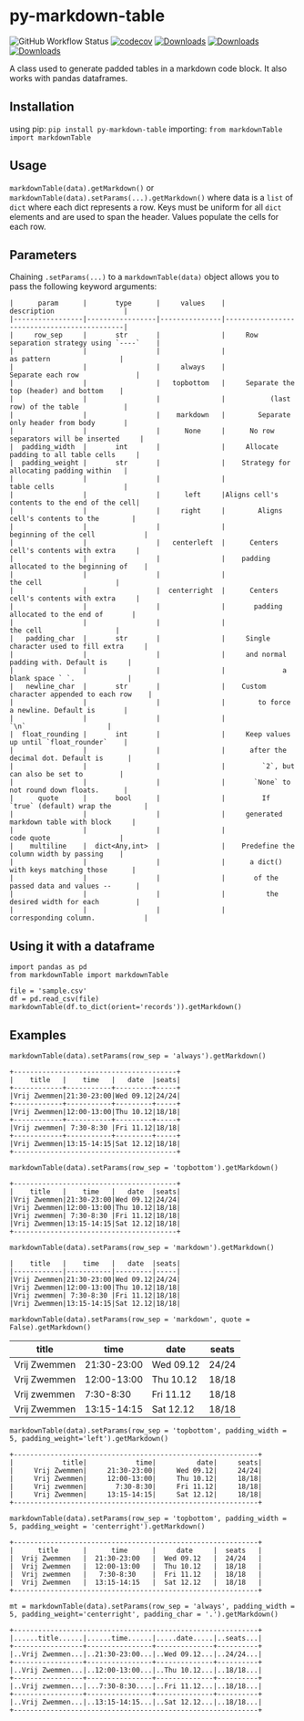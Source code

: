 # py-markdown-table
![GitHub Workflow Status](https://img.shields.io/github/workflow/status/hvalev/markdownTable/test'n'publish)
[![codecov](https://codecov.io/gh/hvalev/markdownTable/branch/main/graph/badge.svg?token=ZZ8WXO4H6P)](https://codecov.io/gh/hvalev/markdownTable)
[![Downloads](https://pepy.tech/badge/py-markdown-table)](https://pepy.tech/project/py-markdown-table)
[![Downloads](https://pepy.tech/badge/py-markdown-table/month)](https://pepy.tech/project/py-markdown-table)
[![Downloads](https://pepy.tech/badge/py-markdown-table/week)](https://pepy.tech/project/py-markdown-table)

A class used to generate padded tables in a markdown code block. It also works with pandas dataframes.

## Installation
using pip:
```pip install py-markdown-table```
importing:
```from markdownTable import markdownTable```

## Usage
```markdownTable(data).getMarkdown()```
or
```markdownTable(data).setParams(...).getMarkdown()```
where data is a `list` of `dict` where each dict represents a row. Keys must be uniform for all `dict` elements and are used to span the header. Values populate the cells for each row. 
## Parameters
Chaining `.setParams(...)` to a `markdownTable(data)` object allows you to pass the following keyword arguments:

```
|      param      |       type      |     values    |                 description                 |
|-----------------|-----------------|---------------|---------------------------------------------|
|     row_sep     |       str       |               |     Row separation strategy using `----`    |
|                 |                 |               |                  as pattern                 |
|                 |                 |     always    |              Separate each row              |
|                 |                 |   topbottom   |     Separate the top (header) and bottom    |
|                 |                 |               |           (last row) of the table           |
|                 |                 |    markdown   |        Separate only header from body       |
|                 |                 |      None     |      No row separators will be inserted     |
|  padding_width  |       int       |               |     Allocate padding to all table cells     |
|  padding_weight |       str       |               |    Strategy for allocating padding within   |
|                 |                 |               |                 table cells                 |
|                 |                 |      left     |Aligns cell's contents to the end of the cell|
|                 |                 |     right     |        Aligns cell's contents to the        |
|                 |                 |               |            beginning of the cell            |
|                 |                 |   centerleft  |      Centers cell's contents with extra     |
|                 |                 |               |    padding allocated to the beginning of    |
|                 |                 |               |                   the cell                  |
|                 |                 |  centerright  |      Centers cell's contents with extra     |
|                 |                 |               |       padding allocated to the end of       |
|                 |                 |               |                   the cell                  |
|   padding_char  |       str       |               |     Single character used to fill extra     |
|                 |                 |               |     and normal padding with. Default is     |
|                 |                 |               |              a blank space ` `.             |
|   newline_char  |       str       |               |    Custom character appended to each row    |
|                 |                 |               |        to force a newline. Default is       |
|                 |                 |               |                     `\n`                    |
|  float_rounding |       int       |               |     Keep values up until `float_rounder`    |
|                 |                 |               |      after the decimal dot. Default is      |
|                 |                 |               |         `2`, but can also be set to         |
|                 |                 |               |       `None` to not round down floats.      |
|      quote      |       bool      |               |         If `true` (default) wrap the        |
|                 |                 |               |     generated markdown table with block     |
|                 |                 |               |                  code quote                 |
|    multiline    |  dict<Any,int>  |               |    Predefine the column width by passing    |
|                 |                 |               |      a dict() with keys matching those      |
|                 |                 |               |       of the passed data and values --      |
|                 |                 |               |          the desired width for each         |
|                 |                 |               |            corresponding column.            |
```

## Using it with a dataframe

```
import pandas as pd
from markdownTable import markdownTable

file = 'sample.csv'
df = pd.read_csv(file)
markdownTable(df.to_dict(orient='records')).getMarkdown()
```

## Examples

```markdownTable(data).setParams(row_sep = 'always').getMarkdown()```
```
+----------------------------------------+
|    title   |    time   |   date  |seats|
+------------+-----------+---------+-----+
|Vrij Zwemmen|21:30-23:00|Wed 09.12|24/24|
+------------+-----------+---------+-----+
|Vrij Zwemmen|12:00-13:00|Thu 10.12|18/18|
+------------+-----------+---------+-----+
|Vrij zwemmen| 7:30-8:30 |Fri 11.12|18/18|
+------------+-----------+---------+-----+
|Vrij Zwemmen|13:15-14:15|Sat 12.12|18/18|
+----------------------------------------+
```

```markdownTable(data).setParams(row_sep = 'topbottom').getMarkdown()```
```
+----------------------------------------+
|    title   |    time   |   date  |seats|
|Vrij Zwemmen|21:30-23:00|Wed 09.12|24/24|
|Vrij Zwemmen|12:00-13:00|Thu 10.12|18/18|
|Vrij zwemmen| 7:30-8:30 |Fri 11.12|18/18|
|Vrij Zwemmen|13:15-14:15|Sat 12.12|18/18|
+----------------------------------------+
```

```markdownTable(data).setParams(row_sep = 'markdown').getMarkdown()```
```
|    title   |    time   |   date  |seats|
|------------|-----------|---------|-----|
|Vrij Zwemmen|21:30-23:00|Wed 09.12|24/24|
|Vrij Zwemmen|12:00-13:00|Thu 10.12|18/18|
|Vrij zwemmen| 7:30-8:30 |Fri 11.12|18/18|
|Vrij Zwemmen|13:15-14:15|Sat 12.12|18/18|
```

```markdownTable(data).setParams(row_sep = 'markdown', quote = False).getMarkdown()```

|    title   |    time   |   date  |seats|
|------------|-----------|---------|-----|
|Vrij Zwemmen|21:30-23:00|Wed 09.12|24/24|
|Vrij Zwemmen|12:00-13:00|Thu 10.12|18/18|
|Vrij zwemmen| 7:30-8:30 |Fri 11.12|18/18|
|Vrij Zwemmen|13:15-14:15|Sat 12.12|18/18|


```markdownTable(data).setParams(row_sep = 'topbottom', padding_width = 5, padding_weight='left').getMarkdown()```
```
+------------------------------------------------------------+
|            title|            time|          date|     seats|
|     Vrij Zwemmen|     21:30-23:00|     Wed 09.12|     24/24|
|     Vrij Zwemmen|     12:00-13:00|     Thu 10.12|     18/18|
|     Vrij zwemmen|       7:30-8:30|     Fri 11.12|     18/18|
|     Vrij Zwemmen|     13:15-14:15|     Sat 12.12|     18/18|
+------------------------------------------------------------+
```

```markdownTable(data).setParams(row_sep = 'topbottom', padding_width = 5, padding_weight = 'centerright').getMarkdown()```
```
+------------------------------------------------------------+
|      title      |      time      |     date     |  seats   |
|  Vrij Zwemmen   |  21:30-23:00   |  Wed 09.12   |  24/24   |
|  Vrij Zwemmen   |  12:00-13:00   |  Thu 10.12   |  18/18   |
|  Vrij zwemmen   |   7:30-8:30    |  Fri 11.12   |  18/18   |
|  Vrij Zwemmen   |  13:15-14:15   |  Sat 12.12   |  18/18   |
+------------------------------------------------------------+
```

```mt = markdownTable(data).setParams(row_sep = 'always', padding_width = 5, padding_weight='centerright', padding_char = '.').getMarkdown()```
```
+------------------------------------------------------------+
|......title......|......time......|.....date.....|..seats...|
+-----------------+----------------+--------------+----------+
|..Vrij Zwemmen...|..21:30-23:00...|..Wed 09.12...|..24/24...|
+-----------------+----------------+--------------+----------+
|..Vrij Zwemmen...|..12:00-13:00...|..Thu 10.12...|..18/18...|
+-----------------+----------------+--------------+----------+
|..Vrij zwemmen...|...7:30-8:30....|..Fri 11.12...|..18/18...|
+-----------------+----------------+--------------+----------+
|..Vrij Zwemmen...|..13:15-14:15...|..Sat 12.12...|..18/18...|
+------------------------------------------------------------+
```
